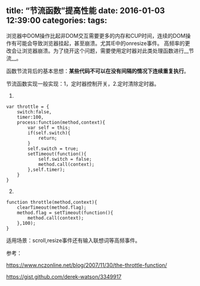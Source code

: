 title: “节流函数”提高性能
date: 2016-01-03 12:39:00
categories:
tags:
---
浏览器中DOM操作比起非DOM交互需要更多的内存和CUP时间，连续的DOM操作有可能会导致浏览器挂起，甚至崩溃。尤其IE中的onresize事件。
高频率的更改会让浏览器崩溃。为了绕开这个问题，需要使用定时器对此类处理函数进行__节流__。

函数节流背后的基本思想：__某些代码不可以在没有间隔的情况下连续重复执行__。

节流函数实现一般实现：1，定时器控制开关，2.定时清除定时器。

1.

```
var throttle = {
    switch:false,
    timer:100,
    process:function(method,context){
        var self = this;
        if(self.switch){
            return;
        }
        self.switch = true;
        setTimeout(function(){
            self.switch = false;
            method.call(context);
        },self.timer);
    }
}
```

2.

```
function throttle(method,context){
    clearTimeout(method.flag);
    method.flag = setTimeout(function(){
        method.call(context);
    },100);
}
```
适用场景：scroll,resize事件还有输入联想词等高频事件。

参考：

https://www.nczonline.net/blog/2007/11/30/the-throttle-function/

https://gist.github.com/derek-watson/3349917